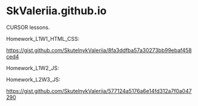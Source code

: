 # SkValeriia.github.io
CURSOR lessons.

Homework_L1W1_HTML_CSS:

https://gist.github.com/SkutelnykValeriia/8fa3ddfba57a30273bb99ebaf458ced4


Homework_L1W2_JS:


Homework_L2W3_JS:

https://gist.github.com/SkutelnykValeriia/577124a5176a6e14fd312a7f0a047290
